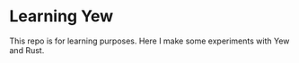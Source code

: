 # Learning Yew

This repo is for learning purposes. Here I make some experiments with Yew and Rust.
